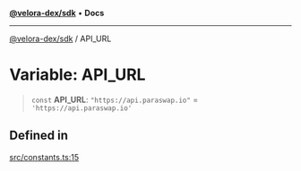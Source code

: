 [**@velora-dex/sdk**](../README.md) • **Docs**

***

[@velora-dex/sdk](../globals.md) / API\_URL

# Variable: API\_URL

> `const` **API\_URL**: `"https://api.paraswap.io"` = `'https://api.paraswap.io'`

## Defined in

[src/constants.ts:15](https://github.com/paraswap/paraswap-sdk/blob/master/src/constants.ts#L15)
